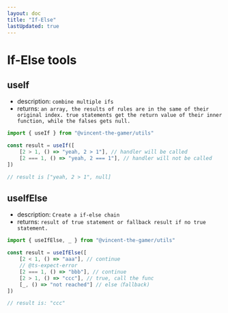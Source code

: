 ```yaml
---
layout: doc
title: "If-Else"
lastUpdated: true
---
```


# If-Else tools

## useIf
- description: `combine multiple ifs`
- returns: `an array, the results of rules are in the same of their original index. true statements get the return value of their inner function, while the falses gets null.`

```ts
import { useIf } from "@vincent-the-gamer/utils"

const result = useIf([
    [2 > 1, () => "yeah, 2 > 1"], // handler will be called
    [2 === 1, () => "yeah, 2 === 1"], // handler will not be called
])

// result is ["yeah, 2 > 1", null]
```

## useIfElse
- description: `Create a if-else chain`
- returns: `result of true statement or fallback result if no true statement.`

```ts
import { useIfElse, _ } from "@vincent-the-gamer/utils"

const result = useIfElse([
    [2 < 1, () => "aaa"], // continue
    // @ts-expect-error
    [2 === 1, () => "bbb"], // continue
    [2 > 1, () => "ccc"], // true, call the func
    [_, () => "not reached"] // else（fallback)
])

// result is: "ccc"
```